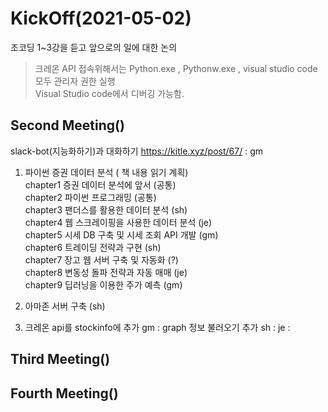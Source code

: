 # KickOff(2021-05-02)

조코딩 1~3강을 듣고 앞으로의 일에 대한 논의  

> 크레온 API 접속위해서는 Python.exe , Pythonw.exe , visual studio code 모두 관리자 권한 실행  
> Visual Studio code에서 디버깅 가능함.

## Second Meeting()
slack-bot(지능화하기)과 대화하기 https://kitle.xyz/post/67/ : gm

1) 파이썬 증권 데이터 분석 ( 책 내용 읽기 계획)  
chapter1 증권 데이터 분석에 앞서 (공통)   
chapter2 파이썬 프로그래밍 (공통)   
chapter3 팬더스를 활용한 데이터 분석 (sh)   
chapter4 웹 스크레이핑을 사용한 데이터 분석 (je)    
chapter5 시세 DB 구축 및 시세 조회 API 개발 (gm)  
chapter6 트레이딩 전략과 구현 (sh)  
chapter7 장고 웹 서버 구축 및 자동화 (?)  
chapter8 변동성 돌파 전략과 자동 매매 (je)  
chapter9 딥러닝을 이용한 주가 예측 (gm)  
2) 아마존 서버 구축 (sh)  

3) 크레온 api를 stockinfo에 추가
gm : graph 정보 불러오기 추가
sh : 
je : 

## Third Meeting()

## Fourth Meeting()

